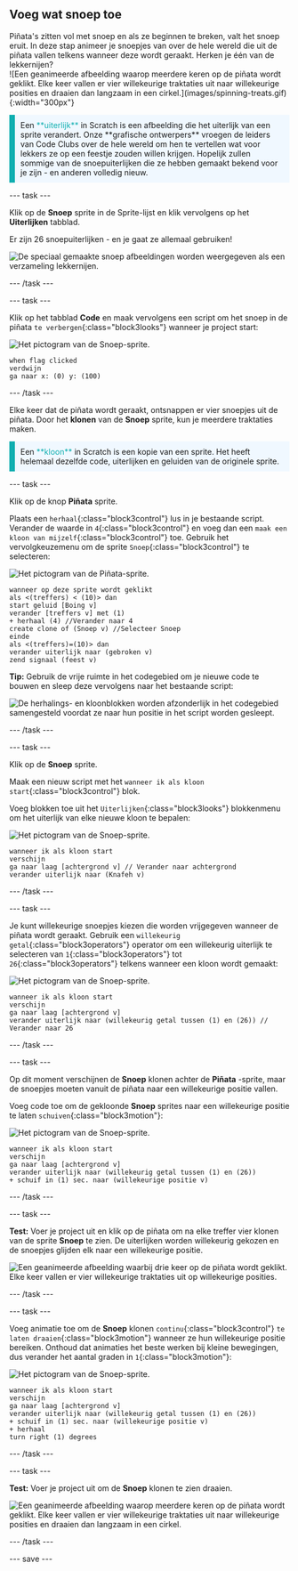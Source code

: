 ## Voeg wat snoep toe

<div style="display: flex; flex-wrap: wrap">
<div style="flex-basis: 200px; flex-grow: 1; margin-right: 15px;">
Piñata's zitten vol met snoep en als ze beginnen te breken, valt het snoep eruit. In deze stap animeer je snoepjes van over de hele wereld die uit de piñata vallen telkens wanneer deze wordt geraakt. Herken je één van de lekkernijen?
</div>
<div>
![Een geanimeerde afbeelding waarop meerdere keren op de piñata wordt geklikt. Elke keer vallen er vier willekeurige traktaties uit naar willekeurige posities en draaien dan langzaam in een cirkel.](images/spinning-treats.gif){:width="300px"}
</div>
</div>

<p style="border-left: solid; border-width:10px; border-color: #0faeb0; background-color: aliceblue; padding: 10px;">
Een <span style="color: #0faeb0">**uiterlijk**</span> in Scratch is een afbeelding die het uiterlijk van een sprite verandert. Onze **grafische ontwerpers** vroegen de leiders van Code Clubs over de hele wereld om hen te vertellen wat voor lekkers ze op een feestje zouden willen krijgen. Hopelijk zullen sommige van de snoepuiterlijken die ze hebben gemaakt bekend voor je zijn - en anderen volledig nieuw.      
</p>

--- task ---

Klik op de **Snoep** sprite in de Sprite-lijst en klik vervolgens op het **Uiterlijken** tabblad.

Er zijn 26 snoepuiterlijken - en je gaat ze allemaal gebruiken!

![De speciaal gemaakte snoep afbeeldingen worden weergegeven als een verzameling lekkernijen.](images/treats.png)

--- /task ---

--- task ---

Klik op het tabblad **Code** en maak vervolgens een script om het snoep in de piñata `te verbergen`{:class="block3looks"} wanneer je project start:

![Het pictogram van de Snoep-sprite.](images/treats-sprite.png)

```blocks3
when flag clicked
verdwijn
ga naar x: (0) y: (100)
```

--- /task ---

Elke keer dat de piñata wordt geraakt, ontsnappen er vier snoepjes uit de piñata. Door het **klonen** van de **Snoep** sprite, kun je meerdere traktaties maken.

<p style="border-left: solid; border-width:10px; border-color: #0faeb0; background-color: aliceblue; padding: 10px;">
Een <span style="color: #0faeb0">**kloon**</span> in Scratch is een kopie van een sprite. Het heeft helemaal dezelfde code, uiterlijken en geluiden van de originele sprite.      
</p>

--- task ---

Klik op de knop **Piñata** sprite.

Plaats een `herhaal`{:class="block3control"} lus in je bestaande script. Verander de waarde in `4`{:class="block3control"} en voeg dan een `maak een kloon van mijzelf`{:class="block3control"} toe. Gebruik het vervolgkeuzemenu om de sprite `Snoep`{:class="block3control"} te selecteren:

![Het pictogram van de Piñata-sprite.](images/pinata-sprite.png)

```blocks3
wanneer op deze sprite wordt geklikt
als <(treffers) < (10)> dan
start geluid [Boing v]
verander [treffers v] met (1)
+ herhaal (4) //Verander naar 4
create clone of (Snoep v) //Selecteer Snoep
einde
als <(treffers)=(10)> dan
verander uiterlijk naar (gebroken v)
zend signaal (feest v)
```

**Tip:** Gebruik de vrije ruimte in het codegebied om je nieuwe code te bouwen en sleep deze vervolgens naar het bestaande script:

![De herhalings- en kloonblokken worden afzonderlijk in het codegebied samengesteld voordat ze naar hun positie in het script worden gesleept.](images/code-area.gif)

--- /task ---

--- task ---

Klik op de **Snoep** sprite.

Maak een nieuw script met het `wanneer ik als kloon start`{:class="block3control"} blok.

Voeg blokken toe uit het `Uiterlijken`{:class="block3looks"} blokkenmenu om het uiterlijk van elke nieuwe kloon te bepalen:

![Het pictogram van de Snoep-sprite.](images/treats-sprite.png)

```blocks3
wanneer ik als kloon start
verschijn
ga naar laag [achtergrond v] // Verander naar achtergrond
verander uiterlijk naar (Knafeh v)
```

--- /task ---

--- task ---

Je kunt willekeurige snoepjes kiezen die worden vrijgegeven wanneer de piñata wordt geraakt. Gebruik een `willekeurig getal`{:class="block3operators"} operator om een willekeurig uiterlijk te selecteren van `1`{:class="block3operators"} tot `26`{:class="block3operators"} telkens wanneer een kloon wordt gemaakt:

![Het pictogram van de Snoep-sprite.](images/treats-sprite.png)

```blocks3
wanneer ik als kloon start
verschijn
ga naar laag [achtergrond v] 
verander uiterlijk naar (willekeurig getal tussen (1) en (26)) // Verander naar 26
```

--- /task ---

--- task ---

Op dit moment verschijnen de **Snoep** klonen achter de **Piñata** -sprite, maar de snoepjes moeten vanuit de piñata naar een willekeurige positie vallen.

Voeg code toe om de gekloonde **Snoep** sprites naar een willekeurige positie te laten `schuiven`{:class="block3motion"}:

![Het pictogram van de Snoep-sprite.](images/treats-sprite.png)

```blocks3
wanneer ik als kloon start
verschijn
ga naar laag [achtergrond v] 
verander uiterlijk naar (willekeurig getal tussen (1) en (26))
+ schuif in (1) sec. naar (willekeurige positie v) 
```

--- /task ---

--- task ---

**Test:** Voer je project uit en klik op de piñata om na elke treffer vier klonen van de sprite **Snoep** te zien. De uiterlijken worden willekeurig gekozen en de snoepjes glijden elk naar een willekeurige positie.

![Een geanimeerde afbeelding waarbij drie keer op de piñata wordt geklikt. Elke keer vallen er vier willekeurige traktaties uit op willekeurige posities.](images/four-treats.gif)

--- /task ---

--- task ---

Voeg animatie toe om de **Snoep** klonen `continu`{:class="block3control"} `te laten draaien`{:class="block3motion"} wanneer ze hun willekeurige positie bereiken. Onthoud dat animaties het beste werken bij kleine bewegingen, dus verander het aantal graden in `1`{:class="block3motion"}:

![Het pictogram van de Snoep-sprite.](images/treats-sprite.png)

```blocks3
wanneer ik als kloon start
verschijn
ga naar laag [achtergrond v] 
verander uiterlijk naar (willekeurig getal tussen (1) en (26))
+ schuif in (1) sec. naar (willekeurige positie v) 
+ herhaal
turn right (1) degrees
```

--- /task ---

--- task ---

**Test:** Voer je project uit om de **Snoep** klonen te zien draaien.

![Een geanimeerde afbeelding waarop meerdere keren op de piñata wordt geklikt. Elke keer vallen er vier willekeurige traktaties uit naar willekeurige posities en draaien dan langzaam in een cirkel.](images/spinning-treats.gif)

--- /task ---

--- save ---
